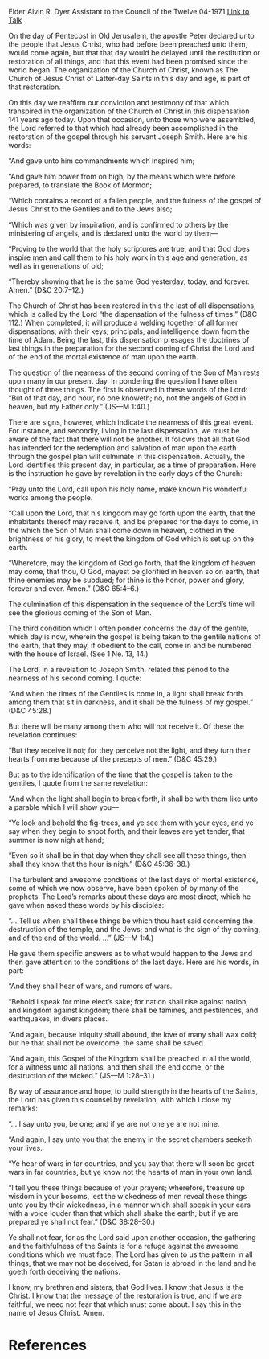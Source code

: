 Elder Alvin R. Dyer
Assistant to the Council of the Twelve
04-1971
[Link to Talk](https://www.churchofjesuschrist.org/study/general-conference/1971/04/ye-shall-not-fear?lang=eng)

On the day of Pentecost in Old Jerusalem, the apostle Peter declared unto the people that Jesus Christ, who had before been preached unto them, would come again, but that that day would be delayed until the restitution or restoration of all things, and that this event had been promised since the world began. The organization of the Church of Christ, known as The Church of Jesus Christ of Latter-day Saints in this day and age, is part of that restoration.

On this day we reaffirm our conviction and testimony of that which transpired in the organization of the Church of Christ in this dispensation 141 years ago today. Upon that occasion, unto those who were assembled, the Lord referred to that which had already been accomplished in the restoration of the gospel through his servant Joseph Smith. Here are his words:

“And gave unto him commandments which inspired him;

“And gave him power from on high, by the means which were before prepared, to translate the Book of Mormon;

“Which contains a record of a fallen people, and the fulness of the gospel of Jesus Christ to the Gentiles and to the Jews also;

“Which was given by inspiration, and is confirmed to others by the ministering of angels, and is declared unto the world by them—

“Proving to the world that the holy scriptures are true, and that God does inspire men and call them to his holy work in this age and generation, as well as in generations of old;

“Thereby showing that he is the same God yesterday, today, and forever. Amen.” (D&C 20:7–12.)

The Church of Christ has been restored in this the last of all dispensations, which is called by the Lord “the dispensation of the fulness of times.” (D&C 112.) When completed, it will produce a welding together of all former dispensations, with their keys, principals, and intelligence down from the time of Adam. Being the last, this dispensation presages the doctrines of last things in the preparation for the second coming of Christ the Lord and of the end of the mortal existence of man upon the earth.

The question of the nearness of the second coming of the Son of Man rests upon many in our present day. In pondering the question I have often thought of three things. The first is observed in these words of the Lord: “But of that day, and hour, no one knoweth; no, not the angels of God in heaven, but my Father only.” (JS—M 1:40.)

There are signs, however, which indicate the nearness of this great event. For instance, and secondly, living in the last dispensation, we must be aware of the fact that there will not be another. It follows that all that God has intended for the redemption and salvation of man upon the earth through the gospel plan will culminate in this dispensation. Actually, the Lord identifies this present day, in particular, as a time of preparation. Here is the instruction he gave by revelation in the early days of the Church:

“Pray unto the Lord, call upon his holy name, make known his wonderful works among the people.

“Call upon the Lord, that his kingdom may go forth upon the earth, that the inhabitants thereof may receive it, and be prepared for the days to come, in the which the Son of Man shall come down in heaven, clothed in the brightness of his glory, to meet the kingdom of God which is set up on the earth.

“Wherefore, may the kingdom of God go forth, that the kingdom of heaven may come, that thou, O God, mayest be glorified in heaven so on earth, that thine enemies may be subdued; for thine is the honor, power and glory, forever and ever. Amen.” (D&C 65:4–6.)

The culmination of this dispensation in the sequence of the Lord’s time will see the glorious coming of the Son of Man.

The third condition which I often ponder concerns the day of the gentile, which day is now, wherein the gospel is being taken to the gentile nations of the earth, that they may, if obedient to the call, come in and be numbered with the house of Israel. (See 1 Ne. 13, 14.)

The Lord, in a revelation to Joseph Smith, related this period to the nearness of his second coming. I quote:

“And when the times of the Gentiles is come in, a light shall break forth among them that sit in darkness, and it shall be the fulness of my gospel.” (D&C 45:28.)

But there will be many among them who will not receive it. Of these the revelation continues:

“But they receive it not; for they perceive not the light, and they turn their hearts from me because of the precepts of men.” (D&C 45:29.)

But as to the identification of the time that the gospel is taken to the gentiles, I quote from the same revelation:

“And when the light shall begin to break forth, it shall be with them like unto a parable which I will show you—

“Ye look and behold the fig-trees, and ye see them with your eyes, and ye say when they begin to shoot forth, and their leaves are yet tender, that summer is now nigh at hand;

“Even so it shall be in that day when they shall see all these things, then shall they know that the hour is nigh.” (D&C 45:36–38.)

The turbulent and awesome conditions of the last days of mortal existence, some of which we now observe, have been spoken of by many of the prophets. The Lord’s remarks about these days are most direct, which he gave when asked these words by his disciples:

“… Tell us when shall these things be which thou hast said concerning the destruction of the temple, and the Jews; and what is the sign of thy coming, and of the end of the world. …” (JS—M 1:4.)

He gave them specific answers as to what would happen to the Jews and then gave attention to the conditions of the last days. Here are his words, in part:

“And they shall hear of wars, and rumors of wars.

“Behold I speak for mine elect’s sake; for nation shall rise against nation, and kingdom against kingdom; there shall be famines, and pestilences, and earthquakes, in divers places.

“And again, because iniquity shall abound, the love of many shall wax cold; but he that shall not be overcome, the same shall be saved.

“And again, this Gospel of the Kingdom shall be preached in all the world, for a witness unto all nations, and then shall the end come, or the destruction of the wicked.” (JS—M 1:28–31.)

By way of assurance and hope, to build strength in the hearts of the Saints, the Lord has given this counsel by revelation, with which I close my remarks:

“… I say unto you, be one; and if ye are not one ye are not mine.

“And again, I say unto you that the enemy in the secret chambers seeketh your lives.

“Ye hear of wars in far countries, and you say that there will soon be great wars in far countries, but ye know not the hearts of man in your own land.

“I tell you these things because of your prayers; wherefore, treasure up wisdom in your bosoms, lest the wickedness of men reveal these things unto you by their wickedness, in a manner which shall speak in your ears with a voice louder than that which shall shake the earth; but if ye are prepared ye shall not fear.” (D&C 38:28–30.)

Ye shall not fear, for as the Lord said upon another occasion, the gathering and the faithfulness of the Saints is for a refuge against the awesome conditions which we must face. The Lord has given to us the pattern in all things, that we may not be deceived, for Satan is abroad in the land and he goeth forth deceiving the nations.

I know, my brethren and sisters, that God lives. I know that Jesus is the Christ. I know that the message of the restoration is true, and if we are faithful, we need not fear that which must come about. I say this in the name of Jesus Christ. Amen.

# References
